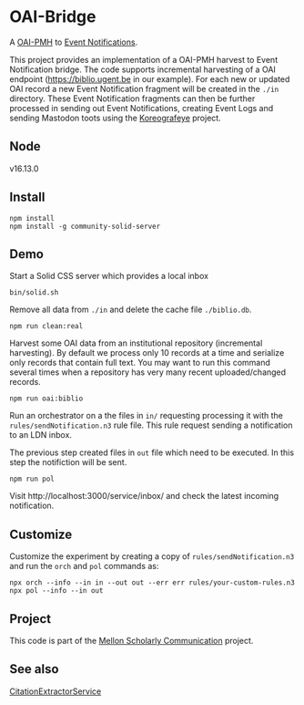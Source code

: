 # OAI-Bridge

A [OAI-PMH](https://www.openarchives.org/pmh/) to [Event Notifications](https://www.eventnotifications.net).

This project provides an implementation of a OAI-PMH harvest to Event Notification bridge.
The code supports incremental harvesting of a OAI endpoint (https://biblio.ugent.be in our
example). For each new or updated OAI record a new Event Notification fragment will be 
created in the `./in` directory. These Event Notification fragments can then be further
processed in sending out Event Notifications, creating Event Logs and sending Mastodon 
toots using the [Koreografeye](https://github.com/eyereasoner/Koreografeye) project.

## Node

v16.13.0

## Install

```
npm install
npm install -g community-solid-server
```

## Demo

Start a Solid CSS server which provides a local inbox

```
bin/solid.sh
```

Remove all data from `./in` and delete the cache file `./biblio.db`.

```
npm run clean:real
```

Harvest some OAI data from an institutional repository (incremental harvesting). By 
default we process only 10 records at a time and serialize only records that contain
full text. You may want to run this command several times when a repository has very
many recent uploaded/changed records.

```
npm run oai:biblio
```

Run an orchestrator on a the files in `in/` requesting processing it with the 
`rules/sendNotification.n3` rule file. This rule request sending a notification to an
LDN inbox.

The previous step created files in `out` file which need to be executed. In this step the
notifiction will be sent. 

```
npm run pol
```

Visit http://localhost:3000/service/inbox/ and check the latest incoming notification.

## Customize

Customize the experiment by creating a copy of `rules/sendNotification.n3` and run 
the `orch` and `pol` commands as:

```
npx orch --info --in in --out out --err err rules/your-custom-rules.n3
npx pol --info --in out
```

## Project

This code is part of the [Mellon Scholarly Communication](https://knows.idlab.ugent.be/projects/mellon/) project.

## See also

[CitationExtractorService](https://github.com/MellonScholarlyCommunication/CitationExtractorService)